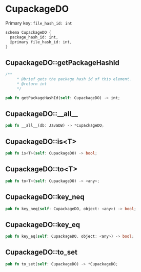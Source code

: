 # CupackageDO

Primary key: `file_hash_id: int`

```rust
schema CupackageDO {
  package_hash_id: int,
  @primary file_hash_id: int,
}
```
## CupackageDO::getPackageHashId

```rust
/**
     * @brief gets the package hash id of this element.
     * @return int
     */
```
```rust
pub fn getPackageHashId(self: CupackageDO) -> int;
```
## CupackageDO::\_\_all\_\_

```rust
pub fn __all__(db: JavaDB) -> *CupackageDO;
```
## CupackageDO::is\<T\>

```rust
pub fn is<T>(self: CupackageDO) -> bool;
```
## CupackageDO::to\<T\>

```rust
pub fn to<T>(self: CupackageDO) -> <any>;
```
## CupackageDO::key\_neq

```rust
pub fn key_neq(self: CupackageDO, object: <any>) -> bool;
```
## CupackageDO::key\_eq

```rust
pub fn key_eq(self: CupackageDO, object: <any>) -> bool;
```
## CupackageDO::to\_set

```rust
pub fn to_set(self: CupackageDO) -> *CupackageDO;
```
